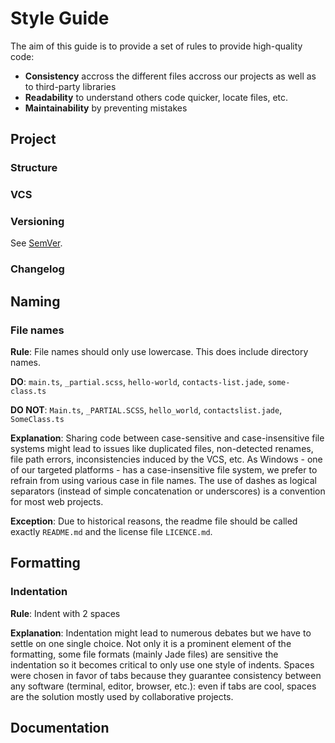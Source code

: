 # Style Guide

The aim of this guide is to provide a set of rules to provide high-quality code:

 * __Consistency__ accross the different files accross our projects as well as to third-party libraries
 * __Readability__ to understand others code quicker, locate files, etc.
 * __Maintainability__ by preventing mistakes
 
## Project

### Structure

### VCS

### Versioning

See [SemVer](http://semver.org/).

### Changelog

## Naming

### File names

__Rule__: File names should only use lowercase. This does include directory names.

__DO__: `main.ts`, `_partial.scss`, `hello-world`, `contacts-list.jade`, `some-class.ts`

__DO NOT__: `Main.ts`, `_PARTIAL.SCSS`, `hello_world`, `contactslist.jade`, `SomeClass.ts`

__Explanation__: Sharing code between case-sensitive and case-insensitive file systems might lead to issues like
 duplicated files, non-detected renames, file path errors, inconsistencies induced by the VCS, etc. As Windows - one
 of our targeted platforms - has a case-insensitive file system, we prefer to refrain from using various case in file names. The use
 of dashes as logical separators (instead of simple concatenation or underscores) is a convention for most web projects.

__Exception__: Due to historical reasons, the readme file should be called exactly `README.md` and the license file `LICENCE.md`.

## Formatting

### Indentation

__Rule__: Indent with 2 spaces

__Explanation__: Indentation might lead to numerous debates but we have to settle on one single choice. Not only it is a
 prominent element of the formatting, some file formats (mainly Jade files) are sensitive the indentation so it becomes
 critical to only use one style of indents. Spaces were chosen in favor of tabs because they guarantee consistency
 between any software (terminal, editor, browser, etc.): even if tabs are cool, spaces are the solution mostly used by
 collaborative projects.

## Documentation



